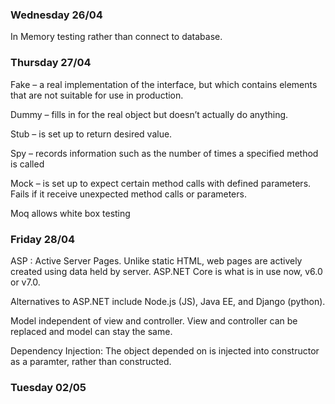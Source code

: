 ### Wednesday 26/04
In Memory testing rather than connect to database.


### Thursday 27/04

Fake – a real implementation of the interface, but which contains elements that are not suitable for use in production.

Dummy – fills in for the real object but doesn’t actually do anything.

Stub – is set up to return desired value.

Spy – records information such as the number of times a specified method is called

Mock – is set up to expect certain method calls with defined parameters. Fails if it receive unexpected method calls or parameters.

Moq allows white box testing 


### Friday 28/04

ASP :
Active Server Pages. Unlike static HTML, web pages are actively created using data held by server. 
ASP.NET Core is what is in use now, v6.0 or v7.0.

Alternatives to ASP.NET include Node.js (JS), Java EE, and Django (python). 

Model independent of view and controller. View and controller can be replaced and model can stay the same.

Dependency Injection: The object depended on is injected into constructor as a paramter, rather than constructed.

### Tuesday 02/05

